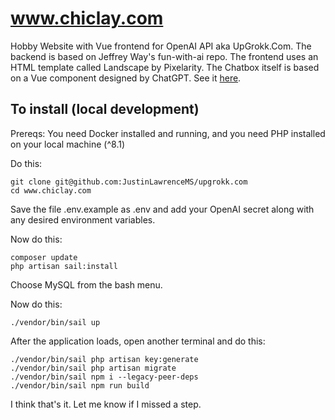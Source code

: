 # www.chiclay.com

Hobby Website with Vue frontend for OpenAI API aka UpGrokk.Com.  The backend is based on Jeffrey Way's fun-with-ai repo.  The frontend uses an HTML template called Landscape by Pixelarity.  The Chatbox itself is based on a Vue component designed by ChatGPT.  See it <a target="_blank" href="https://chiclay.com">here</a>.
## To install (local development)

Prereqs: You need Docker installed and running, and you need PHP installed on your local machine (^8.1)

Do this:
```
git clone git@github.com:JustinLawrenceMS/upgrokk.com
cd www.chiclay.com
```
Save the file .env.example as .env and add your OpenAI secret along with any desired environment variables.

Now do this:
```
composer update
php artisan sail:install
```

Choose MySQL from the bash menu.

Now do this:

```
./vendor/bin/sail up
```

After the application loads, open another terminal and do this:
```
./vendor/bin/sail php artisan key:generate
./vendor/bin/sail php artisan migrate
./vendor/bin/sail npm i --legacy-peer-deps
./vendor/bin/sail npm run build
```

I think that's it.  Let me know if I missed a step.
